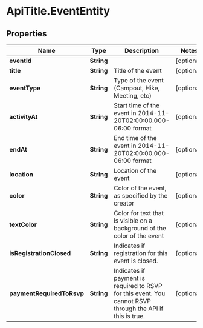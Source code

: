# ApiTitle.EventEntity

## Properties

Name | Type | Description | Notes
------------ | ------------- | ------------- | -------------
**eventId** | **String** |  | [optional] 
**title** | **String** | Title of the event | [optional] 
**eventType** | **String** | Type of the event (Campout, Hike, Meeting, etc) | [optional] 
**activityAt** | **String** | Start time of the event in 2014-11-20T02:00:00.000-06:00 format | [optional] 
**endAt** | **String** | End time of the event in 2014-11-20T02:00:00.000-06:00 format | [optional] 
**location** | **String** | Location of the event | [optional] 
**color** | **String** | Color of the event, as specified by the creator | [optional] 
**textColor** | **String** | Color for text that is visible on a background of the color of the event | [optional] 
**isRegistrationClosed** | **String** | Indicates if registration for this event is closed. | [optional] 
**paymentRequiredToRsvp** | **String** | Indicates if payment is required to RSVP for this event. You cannot RSVP through the API if this is true. | [optional] 



